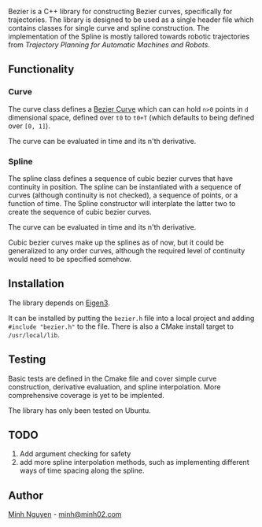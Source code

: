 Bezier is a C++ library for constructing Bezier curves, specifically for trajectories. The library is designed to be used as a single header file which contains classes for single curve and spline construction. The implementation of the Spline is mostly tailored towards robotic trajectories from *Trajectory Planning for Automatic Machines and Robots*.

## Functionality

### Curve
The curve class defines a [Bezier Curve](https://en.wikipedia.org/wiki/B%C3%A9zier_curve) which can can hold ```n>0``` points in ```d``` dimensional space, defined over ```t0``` to ```t0+T``` (which defaults to being defined over ```[0, 1]```).

The curve can be evaluated in time and its n'th derivative.

### Spline
The spline class defines a sequence of cubic bezier curves that have continuity in position. The spline can be instantiated with a sequence of curves (although continuity is not checked), a sequence of points, or a function of time. The Spline constructor will interplate the latter two to create the sequence of cubic bezier curves.

The curve can be evaluated in time and its n'th derivative.

Cubic bezier curves make up the splines as of now, but it could be generalized to any order curves, although the required level of continuity would need to be specified somehow.

## Installation
The library depends on [Eigen3](https://eigen.tuxfamily.org/index.php?title=Main_Page).

It can be installed by putting the ```bezier.h``` file into a local project and adding ```#include "bezier.h"``` to the file. There is also a CMake install target to ```/usr/local/lib```.

## Testing
Basic tests are defined in the Cmake file and cover simple curve construction, derivative evaluation, and spline interpolation. More comprehensive coverage is yet to be implented.

The library has only been tested on Ubuntu.

## TODO
1. Add argument checking for safety 
2. add more spline interpolation methods, such as implementing different ways of time spacing along the spline.

## Author
[Minh Nguyen](https://github.com/minhn02) - minh@minh02.com